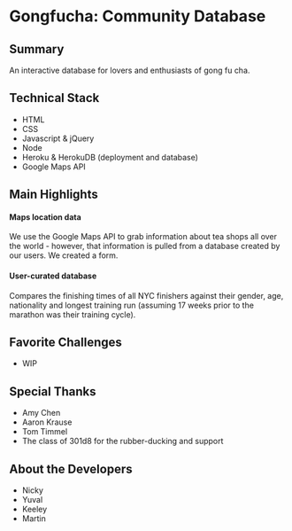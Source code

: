 # Gongfucha: Community Database

## Summary
An interactive database for lovers and enthusiasts of gong fu cha.

## Technical Stack
* HTML
* CSS
* Javascript & jQuery
* Node
* Heroku & HerokuDB (deployment and database)
* Google Maps API

## Main Highlights

#### Maps location data
We use the Google Maps API to grab information about tea shops all over the world - however, that information is pulled from a database created by our users. We created a form.

#### User-curated database
Compares the finishing times of all NYC finishers against their gender, age, nationality and longest training run (assuming 17 weeks prior to the marathon was their training cycle).


## Favorite Challenges
* WIP

## Special Thanks
* Amy Chen
* Aaron Krause
* Tom Timmel
* The class of 301d8 for the rubber-ducking and support

## About the Developers
* Nicky
* Yuval
* Keeley
* Martin 